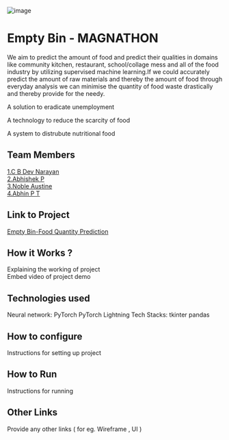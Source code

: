 ![image](./assets/banner.png)


# Empty Bin - MAGNATHON
 We aim to predict the amount of food and predict their qualities in domains like 
community kitchen, restaurant, school/collage mess and all of the food industry by utilizing 
supervised machine learning.If we could accurately predict the amount of raw materials and thereby the amount of food through
everyday analysis we can minimise the quantity of food waste drastically and thereby 
provide for the needy.

   A solution to eradicate unemployment
   
   A technology to reduce the scarcity of food
   
   A system to distrubute nutritional food
   

## Team Members
[1.C B Dev Narayan](https://github.com/DeVcB13d)   
[2.Abhishek P](https://github.com/Abhishek0075)   
[3.Noble Austine](https://github.com/nobleaustine)   
[4.Abhin P T](https://github.com/abhin2002)   

## Link to Project
[Empty Bin-Food Quantity Prediction](https://github.com/abhin2002/Food_Quantity_Prediction)

## How it Works ?
Explaining the working of project  
Embed video of project demo

## Technologies used
Neural network:
      PyTorch
      PyTorch Lightning
Tech Stacks:
       tkinter
       pandas

## How to configure
Instructions for setting up project

## How to Run
Instructions for running

## Other Links
Provide any other links ( for eg. Wireframe , UI )
